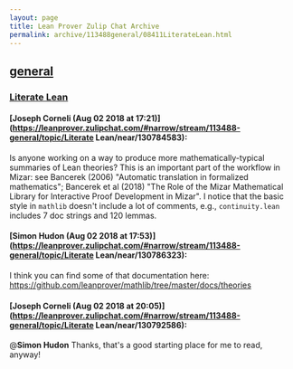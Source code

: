 ```yaml
---
layout: page
title: Lean Prover Zulip Chat Archive 
permalink: archive/113488general/08411LiterateLean.html
---
```


## [general](index.html)
### [Literate Lean](08411LiterateLean.html)

#### [Joseph Corneli (Aug 02 2018 at 17:21)](https://leanprover.zulipchat.com/#narrow/stream/113488-general/topic/Literate Lean/near/130784583):
Is anyone working on a way to produce more mathematically-typical summaries of Lean theories?  This is an important part of the workflow in Mizar: see Bancerek (2006) "Automatic translation in formalized mathematics"; Bancerek et al (2018) "The Role of the Mizar Mathematical Library for Interactive Proof Development in Mizar".  I notice that the basic style in `mathlib` doesn't include a lot of comments, e.g., `continuity.lean` includes 7 doc strings and 120 lemmas.

#### [Simon Hudon (Aug 02 2018 at 17:53)](https://leanprover.zulipchat.com/#narrow/stream/113488-general/topic/Literate Lean/near/130786323):
I think you can find some of that documentation here: https://github.com/leanprover/mathlib/tree/master/docs/theories

#### [Joseph Corneli (Aug 02 2018 at 20:05)](https://leanprover.zulipchat.com/#narrow/stream/113488-general/topic/Literate Lean/near/130792586):
@**Simon Hudon** Thanks, that's a good starting place for me to read, anyway!

